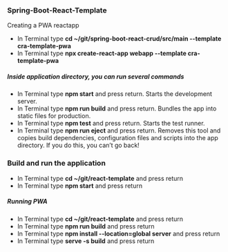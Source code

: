 ### Spring-Boot-React-Template
Creating a PWA reactapp
* In Terminal type **cd ~/git/spring-boot-react-crud/src/main --template cra-template-pwa**
* In Terminal type **npx create-react-app webapp --template cra-template-pwa**

##### Inside application directory, you can run several commands

* In Terminal type **npm start** and press return. Starts the development server.
* In Terminal type **npm run build** and press return. Bundles the app into static files for production.
* In Terminal type **npm test** and press return. Starts the test runner.
* In Terminal type **npm run eject** and press return. Removes this tool and copies build dependencies, configuration files and scripts into the app directory. If you do this, you can’t go back!

### Build and run the application

* In Terminal type **cd ~/git/react-template** and press return
* In Terminal type **npm start** and press return

##### Running PWA
* In Terminal type **cd ~/git/react-template** and press return
* In Terminal type **npm run build** and press return 
* In Terminal type **npm install --location=global server** and press return
* In Terminal type **serve -s build** and press return
